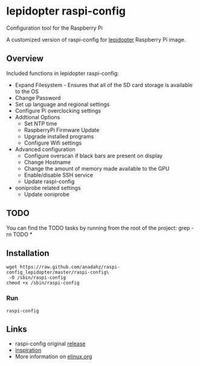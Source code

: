 # lepidopter raspi-config
Configuration tool for the Raspberry Pi

A customized version of raspi-config for 
[lepidopter](https://github.com/anadahz/lepidopter) Raspberry Pi image.

## Overview
Included functions in lepidopter raspi-config:
* Expand Filesystem - Ensures that all of the SD card storage is available to the OS
* Change Password
* Set up language and regional settings
* Configure Pi overclocking settings
* Addtional Options
  * Set NTP time
  * RaspberryPi Firmware Update
  * Upgrade installed programs
  * Configure Wifi settings
* Advanced configuration
  * Configure overscan if black bars are present on display
  * Change Hostname
  * Change the amount of memory made available to the GPU
  * Enable/disable SSH service
  * Update raspi-config
* ooniprobe related settings
  * Update ooniprobe

## TODO
You can find the TODO tasks by running from the root of the project:
  grep -rn TODO *

## Installation
```
wget https://raw.github.com/anadahz/raspi-config_lepidopter/master/raspi-config\
 -O /sbin/raspi-config
chmod +x /sbin/raspi-config
```

### Run
```
raspi-config
```

## Links
- raspi-config original [release](https://github.com/asb/raspi-config)
- [inspiration](http://www.raspberrypilabs.com/raspi-config-the-new-cli-tool-raspbian/)
- More information on [elinux.org](http://elinux.org/RPi_raspi-config)
